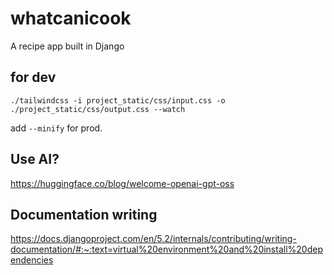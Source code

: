 # whatcanicook
A recipe app built in Django

## for dev

```
./tailwindcss -i project_static/css/input.css -o ./project_static/css/output.css --watch
```

add `--minify` for prod.

## Use AI?
https://huggingface.co/blog/welcome-openai-gpt-oss

## Documentation writing
https://docs.djangoproject.com/en/5.2/internals/contributing/writing-documentation/#:~:text=virtual%20environment%20and%20install%20dependencies